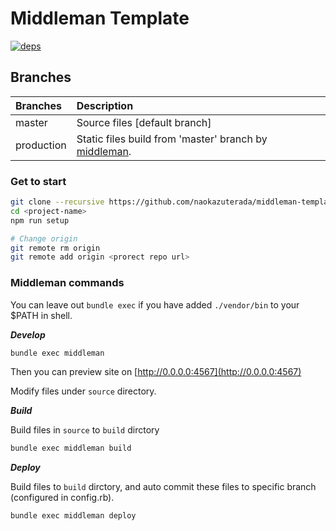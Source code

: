 

# Middleman Template

[![deps][deps]][deps-url]

## Branches

| Branches   | Description |
|:-----------|:------------|
| master     | Source files [default branch] |
| production | Static files build from 'master' branch by [middleman](http://middlemanapp.com/jp/). |

### Get to start

```sh
git clone --recursive https://github.com/naokazuterada/middleman-template.git <project-name>
cd <project-name>
npm run setup

# Change origin
git remote rm origin
git remote add origin <prorect repo url>
```


### Middleman commands

You can leave out `bundle exec` if you have added `./vendor/bin` to your $PATH in shell.

***Develop***

```sh
bundle exec middleman
```

Then you can preview site on [http://0.0.0.0:4567](http://0.0.0.0:4567)

Modify files under `source` directory.


***Build***

Build files in `source` to `build` dirctory

```sh
bundle exec middleman build
```

***Deploy***

Build files to `build` dirctory, and auto commit these files to specific branch (configured in config.rb).

```sh
bundle exec middleman deploy
```

[deps]: https://img.shields.io/david/naokazuterada/middleman-template.svg
[deps-url]: https://david-dm.org/naokazuterada/middleman-template
